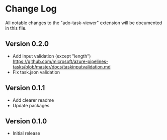 # Change Log
All notable changes to the "ado-task-viewer" extension will be documented in this file.
## Version 0.2.0
- Add input validation (except "length")
  https://github.com/microsoft/azure-pipelines-tasks/blob/master/docs/taskinputvalidation.md
- Fix task.json validation

## Version 0.1.1
- Add clearer readme
- Update packages

## Version 0.1.0
- Initial release